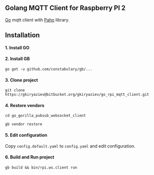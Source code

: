 ##	Golang MQTT Client for Raspberry PI 2

[Go](https://golang.org/) mqtt client with [Paho](http://www.eclipse.org/paho/clients/golang/) library.

## Installation

#### 1. Install GO
#### 2. Install GB
  `go get -u github.com/constabulary/gb/...`
#### 3. Clone project
  `git clone https://gkiryaziev@bitbucket.org/gkiryaziev/go_rpi_mqtt_client.git`
#### 4. Restore vendors
  `cd go_gorilla_pubsub_websocket_client`
  
  `gb vendor restore`
#### 5. Edit configuration
  Copy `config.default.yaml` to `config.yaml` and edit configuration.
#### 6. Build and Run project
  `gb build && bin/rpi.ws.client run`